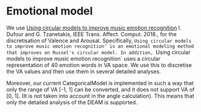 # Emotional model
We use [Using circular models to improve music emotion recognition](https://ieeexplore.ieee.org/document/8567988) I. Dufour and G. Tzanetakis, IEEE Trans. Affect. Comput. 2018., for the discretisation of Valence and Arousal. 
Specifically, `Using circular models to improve music emotion recognition' is an emotional modeling method that improves on Russel's circular model.
In addition, `Using circular models to improve music emotion recognition` uses a circular representation of 40 emotion words in VA space.
We use this to discretise the VA values and then use them in several detailed analyses.

Moreover, our current CategoricalModel is implemented in such a way that only the range of VA [-1, 1] can be converted, and it does not support VA of [0, 1].
(It is not taken into account in the angle calculation).
This means that only the detailed analysis of the DEAM is supported.

